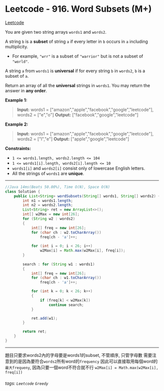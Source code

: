 # Leetcode - 916. Word Subsets (M+)

[Leetcode](https://leetcode.com/problems/word-subsets/)

You are given two string arrays `words1` and `words2`.

A string `b` is a **subset** of string `a` if every letter in `b` occurs in `a` including multiplicity.

-   For example, `"wrr"` is a subset of `"warrior"` but is not a subset of `"world"`.

A string `a` from `words1` is **universal** if for every string `b` in `words2`, `b` is a subset of `a`.

Return an array of all the **universal** strings in `words1`. You may return the answer in **any order**.

**Example 1:**

> **Input:** words1 = ["amazon","apple","facebook","google","leetcode"], words2 = ["e","o"]
> **Output:** ["facebook","google","leetcode"]

**Example 2:**

> **Input:** words1 = ["amazon","apple","facebook","google","leetcode"], words2 = ["l","e"]
> **Output:** ["apple","google","leetcode"]

**Constraints:**

-   `1 <= words1.length, words2.length <= 104`
-   `1 <= words1[i].length, words2[i].length <= 10`
-   `words1[i]` and `words2[i]` consist only of lowercase English letters.
-   All the strings of `words1` are **unique**.

---
```java
//Java 14ms(Beats 50.00%), Time O(N), Space O(N)
class Solution {
    public List<String> wordSubsets(String[] words1, String[] words2) {
        int n1 = words1.length;
        int n2 = words2.length;
        List<String> ret = new ArrayList<>();
        int[] w2Max = new int[26];
        for (String w2 : words2)
        {
            int[] freq = new int[26];
            for (char ch : w2.toCharArray())
                freq[ch - 'a']++;
            
            for (int i = 0; i < 26; i++)
                w2Max[i] = Math.max(w2Max[i], freq[i]);
        }
            
        search : for (String w1 : words1)
        {
            int[] freq = new int[26];
            for (char ch : w1.toCharArray())
                freq[ch - 'a']++;

            for (int k = 0; k < 26; k++)
            {
                if (freq[k] < w2Max[k])
                    continue search;
            }

            ret.add(w1);
        }

        return ret;
    }
}
```
---

題目只要求words2內的字母要是words1的subset, 不管順序, 只管字母數
需要注意到的是因為要符合`words2`所有word的`frequency`
因此可以直接取用每個word的`最大frequeny`, 因為只要一個word不符合就不行
`w2Max[i] = Math.max(w2Max[i], freq[i])`


###### tags: `Leetcode` `Greedy`